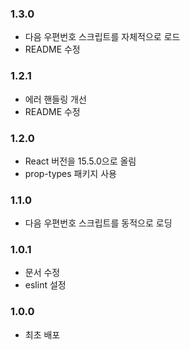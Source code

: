### 1.3.0

- 다음 우편번호 스크립트를 자체적으로 로드
- README 수정

### 1.2.1

- 에러 핸들링 개선
- README 수정

### 1.2.0

- React 버전을 15.5.0으로 올림
- prop-types 패키지 사용

### 1.1.0

- 다음 우편번호 스크립트를 동적으로 로딩

### 1.0.1

- 문서 수정
- eslint 설정

### 1.0.0

- 최초 배포
